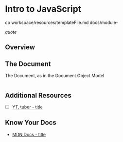 # Intro to JavaScript

cp workspace/resources/templateFile.md docs/module-

*quote*

## Overview




## The Document

The Document, as in the Document Object Model

```javascript

```

## Additional Resources

- [ ] [YT, tuber - title]()

<!-- [Try it yourself](https://replit.com)! -->

## Know Your Docs

* [MDN Docs - title]()

<!-- 
```javascript

```

| Method      | Description                          |
| ----------- | ------------------------------------ |
| `GET`       | Fetch resource                       |
| `PUT`       | Update resource |
| `DELETE`    | Delete resource |


- [ ] [MDN Docs - ...]()

    `line numbers`
:do you like 'em?


++slash++
https://facelessuser.github.io/pymdown-extensions/extensions/keys/

cp workspace/resources/templateFile.md docs/module-

! height/width = 1.777 ---- width="655" height="368"

=== "Javascript"

    ```javascript
    ```

=== "Python"

  ```python
  ```

=== "Example"
    ```console
      .
    ```

=== "Instructions"
    ```markdown
      .
    ```

=== "Result"
    ![PIC](./../images/pic.png)
-->